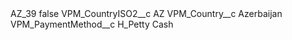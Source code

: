 <?xml version="1.0" encoding="UTF-8"?>
<CustomMetadata xmlns="http://soap.sforce.com/2006/04/metadata" xmlns:xsi="http://www.w3.org/2001/XMLSchema-instance" xmlns:xsd="http://www.w3.org/2001/XMLSchema">
    <label>AZ_39</label>
    <protected>false</protected>
    <values>
        <field>VPM_CountryISO2__c</field>
        <value xsi:type="xsd:string">AZ</value>
    </values>
    <values>
        <field>VPM_Country__c</field>
        <value xsi:type="xsd:string">Azerbaijan</value>
    </values>
    <values>
        <field>VPM_PaymentMethod__c</field>
        <value xsi:type="xsd:string">H_Petty Cash</value>
    </values>
</CustomMetadata>
